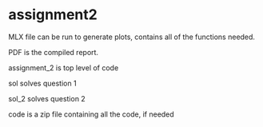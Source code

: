 # assignment2

MLX file can be run to generate plots, contains all of the functions needed.

PDF is the compiled report.

assignment_2 is top level of code

sol solves question 1

sol_2 solves question 2

code is a zip file containing all the code, if needed
